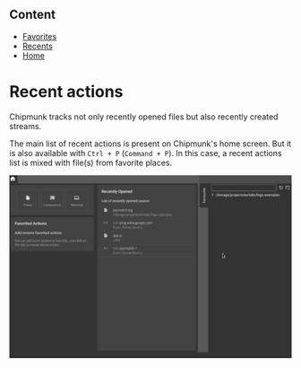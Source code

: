 ## Content
- [Favorites](./favorites.md)
- [Recents](./recents.md)
- [Home](../features.md)

# Recent actions

Chipmunk tracks not only recently opened files but also recently created streams. 

The main list of recent actions is present on Chipmunk's home screen. But it is also available with `Ctrl + P` (`Command + P`). In this case, a recent actions list is mixed with file(s) from favorite places.

![Favorites](./recent_actions_favorities.gif)